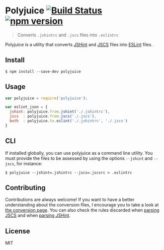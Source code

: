 # Polyjuice [![Build Status](https://travis-ci.org/brenolf/polyjuice.svg)](https://travis-ci.org/brenolf/polyjuice) [![npm version](https://badge.fury.io/js/polyjuice.svg)](http://badge.fury.io/js/polyjuice)
> Converts `.jshintrc` and `.jscs` files into `.eslintrc`

Polyjuice is a utility that converts [JSHint](http://jshint.com/) and [JSCS](http://jscs.info/) files into [ESLint](http://eslint.org/) files.

## Install
`$ npm install --save-dev polyjuice`

## Usage
```js
var polyjuice = require('polyjuice');

var eslint_json = {
  jshint: polyjuice.from.jshint('./.jshintrc'),
  jscs  : polyjuice.from.jscs('./.jscs'),
  both  : polyjuice.to.eslint('./.jshintrc', './.jscs')
}
```

## CLI
If installed globally, you can use polyjuice as a command line utility. You must provide the files to be assessed by using the options `--jshint` and `--jscs`, for instance:

`$ polyjuice --jshint=.jshintrc --jscs=.jscsrc > .eslintrc`

## Contributing
Contributions are always welcome! If you want to have a better understanding about the conversion files, I encourage you to take a look at [the conversion page](/doc/DICTIONARIES.md). You can also check the rules discarded when [parsing JSCS](/doc/JSCS.md) and when [parsing JSHint](/doc/JSHINT.md).

## License
MIT
